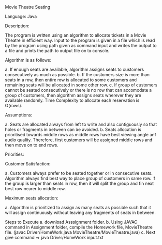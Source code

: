 Movie Theatre Seating

Language:  Java

Description:

The program is written using an algorithm to allocate tickets in a Movie Theatre in efficient way. Input to the program is given in a file which is read by the program using path given as command input and writes the output to a file and prints the path to output file on to console.

Algorithm is as follows:

a. If enough seats are available, algorithm assigns seats to customers consecutively as much as possible. 
b. If the customers size is more than seats in a row, then entire row is allocated to some customers and remaining seats will be allocated in some other row.
c. If group of customers cannot be seated consecutively or there is no row that can accomodate a group of customers, then algorithm assigns seats wherever they are available randomly.
Time Complexity to allocate each reservation is O(rows).

Assumptions:

a. Seats are allocated always from left to write and also contiguously so that holes or fragments in between can be avoided.
b. Seats allocation is prioritised towards middle rows as middle rows have best viewing angle anf audio quality. Therefore, first customers will be assigned middle rows and then move on to end rows.

Priorities:

Customer Satisfaction:

a. Customers always prefer to be seated together or in consecutive seats. Algorithm always find best way to place group of customers in same row. If the group is larger than seats in row, then it will split the group and fin next best row nearer to middle row.

Maximum seats allocation:

a. Algorithm is prioritized to assign as many seats as possible such that it will assign continuously without leaving any fragments of seats in between.

Steps to Execute
a. download Asssignment folder.
b. Using JAVAC command in Assignment folder, compile the Homework file, MovieTheatre file. (javac Driver/HomeWork.java MovieTheatre/MovieTheatre.java)
c. Next give command => java Driver/HomeWork input.txt 
